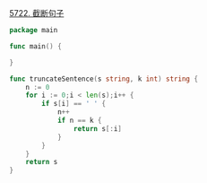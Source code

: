 [5722. 截断句子](https://leetcode-cn.com/problems/truncate-sentence/)
```go
package main

func main() {

}

func truncateSentence(s string, k int) string {
	n := 0
	for i := 0;i < len(s);i++ {
		if s[i] == ' ' {
			n++
			if n == k {
				return s[:i]
			}
		}
	}
	return s
}

```